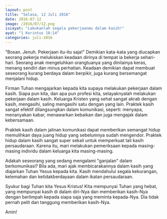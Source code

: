 ```yaml
---
layout: post
title: "Selasa, 12 Juli 2016"
date: 2016-07-12
image: /2016/07/12.png
isiayat: "Lakukanlah segala pekerjaanmu dalam kasih!"
ayat: "1 Korintus 16:14"
categories: juli-2016
---
```


"Bosan. Jenuh. Pekerjaan itu-itu saja!" Demikian kata-kata yang diucapkan seorang pekerja melukiskan keadaan dirinya di tempat ia bekerja sehari-hari. Seorang anak mengeluhkan orangtuanya yang dinilainya keras, menang sendiri dan minus perhatian. Keadaan demikian dapat membuat seseorang kurang berdaya dalam berpikir, juga kurang bersemangat menjalani hidup.

Firman Tuhan mengajarkan kepada kita supaya melakukan pekerjaan dalam kasih. Siapa pun kita, dan apa pun profesi kita, selayaknyalah melakukan pekerjaan dalam kasih. Keluarga Kristen yang sehat sangat akrab dengan kasih, mengasihi, saling mengasihi satu dengan yang lain. Praktek kasih sangat efektif dilangsungkan dalam komunikasi, seperti: menyapa, menanyakan kabar, menawarkan kebaikan dan juga mengajak dalam kebersamaan.

Praktek kasih dalam jalinan komunikasi dapat memberikan semangat hidup memulihkan daya juang hidup yang sebelumnya sudah mengendor. Praktek hidup dalam kasih sangat super sekali untuk memperkuat tali kasih persaudaraan. Karena itu, mari melakukan pemeriksaan kepada masing-masing individu dalam keluarga kita masing-masing.

Adakah seseorang yang sedang mengalami "ganjalan" dalam berkomunikasi? Bila ada, mari ajak membicarakannya dalam kasih yang diajarkan Tuhan Yesus kepada kita. Kasih mendahului segala kekurangan, kelemahan dan ketidakberdayaan dalam ikatan persaudaraan.

Syukur bagi Tuhan kita Yesus Kristus! Kita mempunyai Tuhan yang hebat, yang mempunyai kasih di dalam diri-Nya dan memberikan kasih-Nya dengan berlimpah kepada siapa saja yang meminta kepada-Nya. Dia tidak pernah pelit dan tanggung memberikan kasih-Nya.

Amin!